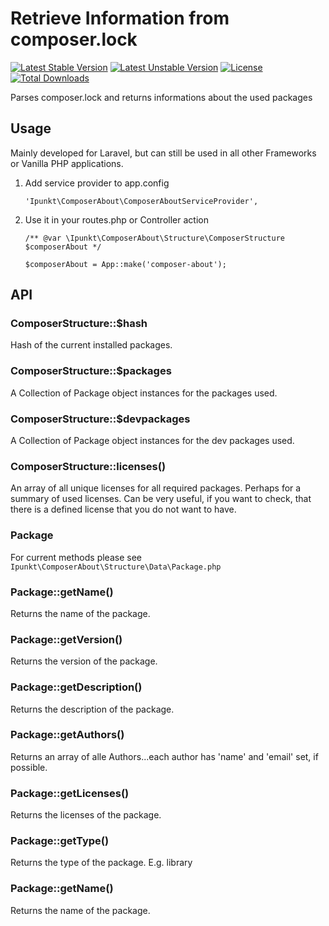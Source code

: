 Retrieve Information from composer.lock
=======================================

[![Latest Stable Version](https://poser.pugx.org/ipunkt/composer-about/v/stable.svg)](https://packagist.org/packages/ipunkt/composer-about) [![Latest Unstable Version](https://poser.pugx.org/ipunkt/composer-about/v/unstable.svg)](https://packagist.org/packages/ipunkt/composer-about) [![License](https://poser.pugx.org/ipunkt/composer-about/license.svg)](https://packagist.org/packages/ipunkt/composer-about) [![Total Downloads](https://poser.pugx.org/ipunkt/composer-about/downloads.svg)](https://packagist.org/packages/ipunkt/composer-about)

Parses composer.lock and returns informations about the used packages

Usage
-----

Mainly developed for Laravel, but can still be used in all other Frameworks or Vanilla PHP applications.

1. Add service provider to app.config

	`'Ipunkt\ComposerAbout\ComposerAboutServiceProvider',`

2. Use it in your routes.php or Controller action

	`/** @var \Ipunkt\ComposerAbout\Structure\ComposerStructure $composerAbout */`

	`$composerAbout = App::make('composer-about');`


API
---

### ComposerStructure::$hash

Hash of the current installed packages.

### ComposerStructure::$packages

A Collection of Package object instances for the packages used.

### ComposerStructure::$devpackages

A Collection of Package object instances for the dev packages used.

### ComposerStructure::licenses()

An array of all unique licenses for all required packages. Perhaps for a summary of used licenses. Can be very useful,
if you want to check, that there is a defined license that you do not want to have.

### Package

For current methods please see `Ipunkt\ComposerAbout\Structure\Data\Package.php`

### Package::getName()

Returns the name of the package.

### Package::getVersion()

Returns the version of the package.

### Package::getDescription()

Returns the description of the package.

### Package::getAuthors()

Returns an array of alle Authors...each author has 'name' and 'email' set, if possible.

### Package::getLicenses()

Returns the licenses of the package.

### Package::getType()

Returns the type of the package. E.g. library

### Package::getName()

Returns the name of the package.

